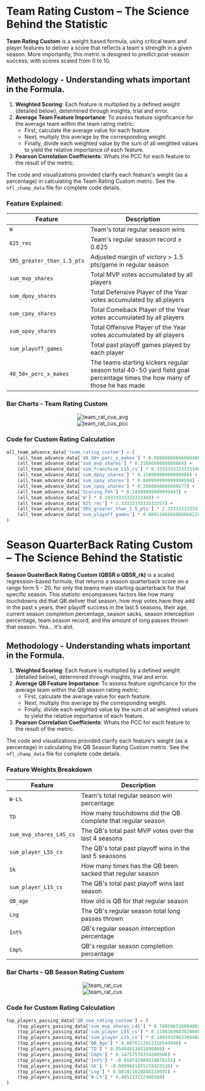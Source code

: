 # Team Rating Custom – The Science Behind the Statistic

**Team Rating Custom** is a weight based formula, using critical team and player features to deliver a score that reflects a team's strength in a given season. More importantly, this metric is designed to predict post-season success, with scores scaled from 0 to 10.

## Methodology - Understanding whats important in the Formula.

1. **Weighted Scoring**: Each feature is multiplied by a defined weight (detailed below), determined through insights, trial and error.
2. **Average Team Feature Importance**: To assess feature significance for the average team within the team rating metric:
   - First, calculate the average value for each feature.
   - Next, multiply this average by the corresponding weight.
   - Finally, divide each weighted value by the sum of all weighted values to yield the relative importance of each feature.
3. **Pearson Correlation Coefficients**: Whats the PCC for each feature to the result of the metric.

The code and visualizations provided clarify each feature's weight (as a percentage) in calculating the Team Rating Custom metric. See the `nfl_champ_data` file for complete code details.

### Feature Explained:

| Feature                           | Description                                                                                       
|-----------------------------------|---------------------------------------------------------------------------------------------------
| `W`                               | Team's total regular season wins                                                                  
| `625_rec`                         | Team's regular season record ≥ 0.625                                                              
| `SRS_greater_than_1.5_pts`        | Adjusted margin of victory > 1.5 pts/game in regular season                                      
| `sum_mvp_shares`                  | Total MVP votes accumulated by all players                                                        
| `sum_dpoy_shares`                 | Total Defensive Player of the Year votes accumulated by all players                               
| `sum_cpoy_shares`                 | Total Comeback Player of the Year votes accumulated by all players                                
| `sum_opoy_shares`                 | Total Offensive Player of the Year votes accumulated by all players                               
| `sum_playoff_games`               | Total past playoff games played by each player                                                    
| `40_50+_perc_x_makes`               | The teams starting kickers regular season total 40-50 yard field goal percentage times the how many of those he has made 

### Bar Charts - Team Rating Custom

<div align="center">
  <img src="https://github.com/user-attachments/assets/99705ed6-941d-4313-92d6-ae143b7558d6)
)
" alt="team_rat_cus_avg">
</div>

<div align="center">
  <img src="https://github.com/user-attachments/assets/5e1d2bc3-7621-42c0-9bc1-02da313930cc" alt="team_rat_cus_pcc">
</div>

### Code for Custom Rating Calculation

```python
all_team_advance_data['team_rating_custom'] = (
    (all_team_advance_data['40_50+_perc_x_makes'] * 0.006666666666664085) +
    (all_team_advance_data['sum_mvp_shares'] * 0.2166666666666664) +
    (all_team_advance_data['sum_franchise_L1S_cs'] * 0.3333333333333346) +
    (all_team_advance_data['sum_dpoy_shares'] * 0.15000000000000088) +
    (all_team_advance_data['sum_opoy_shares'] * 0.049999999999998594) +
    (all_team_advance_data['sum_cpoy_shares'] * 0.2666666666666677) +
    (all_team_advance_data['Scoring_FG%'] * 0.24999999999999487) +
    (all_team_advance_data['W'] * 0.18333333333333468) +
    (all_team_advance_data['625_rec'] * 2.3333333333333357) +
    (all_team_advance_data['SRS_greater_than_1.5_pts'] * 2.3333333333333357) + 
    (all_team_advance_data['sum_playoff_games'] * 0.00011666666666662269)
)
```

# Season QuarterBack Rating Custom – The Science Behind the Statistic

**Season QuaterBack Rating Custom (QBSR o QBSR_rk)** is a scaled regression-based formula, that returns a season quarterback score on a range form 5 - 20, for only the teams main starting quarterback for that specific season. This statistic encompasses factors like how many touchdowns did that QB deliver that season, how mvp votes have they add in the past x years, their playoff success in the last 5 seasons, their age, current season completion percentage, season sacks, season interception percentage, team season record, and the amount of long passes thrown that season. Yea... it's alot.

## Methodology - Understanding whats important in the Formula.

1. **Weighted Scoring**: Each feature is multiplied by a defined weight (detailed below), determined through insights, trial and error.
2. **Average QB Feature Importance**: To assess feature significance for the average team within the QB season rating metric:
   - First, calculate the average value for each feature.
   - Next, multiply this average by the corresponding weight.
   - Finally, divide each weighted value by the sum of all weighted values to yield the relative importance of each feature.
3. **Pearson Correlation Coefficients**: Whats the PCC for each feature to the result of the metric.

The code and visualizations provided clarify each feature's weight (as a percentage) in calculating the QB Season Rating Custom metric. See the `nfl_champ_data` file for complete code details.

### Feature Weights Breakdown

| Feature                           | Description                                                                                       
|-----------------------------------|---------------------------------------------------------------------------------------------------|
| `W-L%`                               | Team's total regular season win percentage                                                              
| `TD`                         | How many touchdowns did the QB complete that regular season                                                          
| `sum_mvp_shares_L4S_cs`        | The QB's total past MVP votes over the last 4 seasons                                
| `sum_player_L5S_cs`                  | The QB's total past playoff wins in the last 5 seaosons                                                       
| `Sk`                 | How many times has the QB been sacked that regular season                             
| `sum_player_L1S_cs`                 | The QB's total past playoff wins last season                                 
| `QB_age`                 | How old is QB for that regular season                                 
| `Lng`                 | The QB's regular season total long passes thrown                              
| `Int%`                 | QB's regular season interception percentage                               
| `Cmp%`               | QB's regular season completion percentage                                                

### Bar Charts - QB Season Rating Custom

<div align="center">
  <img src="https://github.com/user-attachments/assets/6![image](https://github.com/user-attachments/assets/256346dd-0171-4dec-a14c-315e7c0c6f97)
" alt="team_rat_cus">
</div>

<div align="center">
  <img src="https://github.com/user-attachments/assets/![image](https://github.com/user-attachments/assets/1b194cf0-0d88-43e3-9e6a-cd3efad42041)
" alt="team_rat_cus">
</div>

### Code for Custom Rating Calculation

```python
top_players_passing_data['QB_sea_rating_custom'] = (
    (top_players_passing_data['sum_mvp_shares_L4S'] * 0.7605965360040652) +
    (top_players_passing_data['sum_player_L5S_cs'] * 0.11983696830206082) +
    (top_players_passing_data['sum_player_L1S_cs'] * 0.2493432963366484) +
    (top_players_passing_data['QB_Age'] * 0.0076112412316544946) +
    (top_players_passing_data['TD'] * 0.05494813431690466) +
    (top_players_passing_data['Cmp%'] * 0.14757574354200506) +
    (top_players_passing_data['Int%'] * -0.010742909524878155) +
    (top_players_passing_data['Sk'] * -0.0009641855158425538) + 
    (top_players_passing_data['Lng'] * 0.001811828880220935) +
    (top_players_passing_data['W-L%'] * 6.495133212900368) 
)
```
